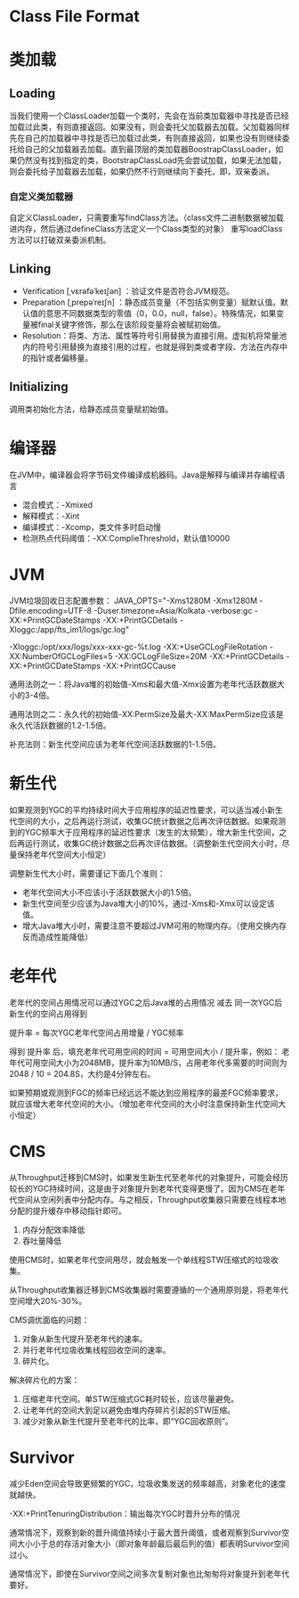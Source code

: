 # Class File Format

# 类加载

## Loading
当我们使用一个ClassLoader加载一个类时，先会在当前类加载器中寻找是否已经加载过此类，有则直接返回。如果没有，则会委托父加载器去加载。父加载器同样先在自己的加载器中寻找是否已加载过此类，有则直接返回，如果也没有则继续委托给自己的父加载器去加载。直到最顶层的类加载器BoostrapClassLoader，如果仍然没有找到指定的类，BootstrapClassLoad先会尝试加载，如果无法加载，则会委托给子加载器去加载，如果仍然不行则继续向下委托，即，双亲委派。

### 自定义类加载器
自定义ClassLoader，只需要重写findClass方法。（class文件二进制数据被加载进内存，然后通过defineClass方法定义一个Class类型的对象）
重写loadClass方法可以打破双亲委派机制。

## Linking
- Verification [ˌvɛrəfəˈkeɪʃən] ：验证文件是否符合JVM规范。
- Preparation [ˌprepəˈreɪʃn] ：静态成员变量（不包括实例变量）赋默认值。默认值的意思不同数据类型的零值（0，0.0，null，false）。特殊情况，如果变量被final关键字修饰，那么在该阶段变量将会被赋初始值。
- Resolution：将类、方法、属性等符号引用替换为直接引用。虚拟机将常量池内的符号引用替换为直接引用的过程，也就是得到类或者字段、方法在内存中的指针或者偏移量。

## Initializing
调用类初始化方法<clinit>，给静态成员变量赋初始值。



# 编译器
在JVM中，编译器会将字节码文件编译成机器码。Java是解释与编译并存编程语言

- 混合模式：-Xmixed
- 解释模式：-Xint
- 编译模式：-Xcomp，类文件多时启动慢
- 检测热点代码阈值：-XX:ComplieThreshold，默认值10000

# JVM

JVM垃圾回收日志配置参数：
JAVA_OPTS="-Xms1280M -Xmx1280M -Dfile.encoding=UTF-8 -Duser.timezone=Asia/Kolkata -verbose:gc -XX:+PrintGCDateStamps -XX:+PrintGCDetails -Xloggc:/app/fts_im1/logs/gc.log"

-Xloggc:/opt/xxx/logs/xxx-xxx-gc-%t.log -XX:+UseGCLogFileRotation -XX:NumberOfGCLogFiles=5 -XX:GCLogFileSize=20M -XX:+PrintGCDetails -XX:+PrintGCDateStamps -XX:+PrintGCCause


通用法则之一：将Java堆的初始值-Xms和最大值-Xmx设置为老年代活跃数据大小的3-4倍。

通用法则之二：永久代的初始值-XX:PermSize及最大-XX:MaxPermSize应该是永久代活跃数据的1.2-1.5倍。

补充法则：新生代空间应该为老年代空间活跃数据的1-1.5倍。

# 新生代
如果观测到YGC的平均持续时间大于应用程序的延迟性要求，可以适当减小新生代空间的大小，之后再运行测试，收集GC统计数据之后再次评估数据。如果观测到的YGC频率大于应用程序的延迟性要求（发生的太频繁），增大新生代空间，之后再运行测试，收集GC统计数据之后再次评估数据。（调整新生代空间大小时，尽量保持老年代空间大小恒定）

调整新生代大小时，需要谨记下面几个准则：
- 老年代空间大小不应该小于活跃数据大小的1.5倍。
- 新生代空间至少应该为Java堆大小的10%，通过-Xms和-Xmx可以设定该值。
- 增大Java堆大小时，需要注意不要超过JVM可用的物理内存。（使用交换内存反而造成性能降低）

# 老年代
老年代的空间占用情况可以通过YGC之后Java堆的占用情况 减去 同一次YGC后新生代的空间占用得到

提升率 = 每次YGC老年代空间占用增量 / YGC频率

得到 提升率 后，填充老年代可用空间的时间 = 可用空间大小 / 提升率，例如：
老年代可用空间大小为2048MB，提升率为10MB/S，占用老年代多需要的时间则为 2048 / 10 = 204.8S，大约是4分钟左右。

如果预期或观测到FGC的频率已经远远不能达到应用程序的最差FGC频率要求，就应该增大老年代空间的大小。（增加老年代空间的大小时注意保持新生代空间大小恒定）

# CMS
从Throughput迁移到CMS时，如果发生新生代至老年代的对象提升，可能会经历较长的YGC持续时间，这是由于对象提升到老年代变得更慢了。因为CMS在老年代空间从空闲列表中分配内存。与之相反，Throughput收集器只需要在线程本地分配的提升缓存中移动指针即可。

1. 内存分配效率降低
2. 吞吐量降低

使用CMS时，如果老年代空间用尽，就会触发一个单线程STW压缩式的垃圾收集。

从Throughput收集器迁移到CMS收集器时需要遵循的一个通用原则是，将老年代空间增大20%-30%。

CMS调优面临的问题：
1. 对象从新生代提升至老年代的速率。
2. 并行老年代垃圾收集线程回收空间的速率。
3. 碎片化。

解决碎片化的方案：
1. 压缩老年代空间。单STW压缩式GC耗时较长，应该尽量避免。
2. 让老年代的空间大到足以避免由堆内存碎片引起的STW压缩。
3. 减少对象从新生代提升至老年代的比率，即“YGC回收原则”。

# Survivor
减少Eden空间会导致更频繁的YGC，垃圾收集发送的频率越高，对象老化的速度就越快。

-XX:+PrintTenuringDistribution：输出每次YGC时晋升分布的情况

通常情况下，观察到新的晋升阈值持续小于最大晋升阈值，或者观察到Survivor空间大小小于总的存活对象大小（即对象年龄最后最后列的值）都表明Survivor空间过小。

通常情况下，即使在Survivor空间之间多次复制对象也比匆匆将对象提升到老年代要好。